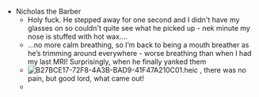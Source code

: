 - Nicholas the Barber
	- Holy fuck. He stepped away for one second and I didn't have my glasses on so couldn't quite see what he picked up - nek minute my nose is stuffed with hot wax….
	- …no more calm breathing, so I’m back to being a mouth breather as he’s trimming around everywhere - worse breathing than when I had my last MRI!
	  Surprisingly, when he finally yanked them
	- ![B27BCE17-72F8-4A3B-BAD9-41F47A210C01.heic](../assets/B27BCE17-72F8-4A3B-BAD9-41F47A210C01_1748854231374_0.heic) , there was no pain, but good lord, what came out!
	-